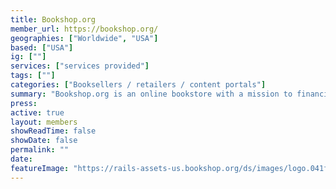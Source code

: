 ```yaml
---
title: Bookshop.org
member_url: https://bookshop.org/
geographies: ["Worldwide", "USA"]
based: ["USA"]
ig: [""] 
services: ["services provided"] 
tags: [""]
categories: ["Booksellers / retailers / content portals"]
summary: "Bookshop.org is an online bookstore with a mission to financially support local, independent bookstores. Their platform gives independent bookstores tools to compete online and financial support to help them maintain their presence in local communities."
press:
active: true
layout: members
showReadTime: false
showDate: false
permalink: ""
date: 
featureImage: "https://rails-assets-us.bookshop.org/ds/images/logo.041f4577edde0efff6b67907832d4c3dfd52407b.svg"
---
```


